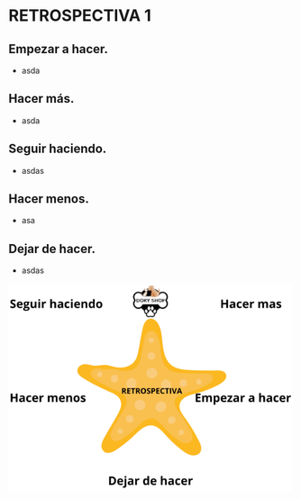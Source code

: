 # RETROSPECTIVA 1

## Empezar a hacer.
- asda

## Hacer más.
- asda

## Seguir haciendo.
- asdas

## Hacer menos.
- asa

## Dejar de hacer.
- asdas


![estrellaRetro-1.png](https://github.com/GastonAyala/prueba-raeadme/blob/master/estrellaRetro-1.png)
 
